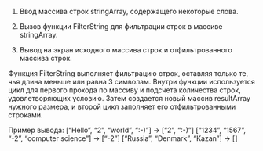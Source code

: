 1. Ввод массива строк stringArray, содержащего некоторые слова.

2. Вызов функции FilterString для фильтрации строк в массиве stringArray.

3. Вывод на экран исходного массива строк и отфильтрованного массива строк.

Функция FilterString выполняет фильтрацию строк, оставляя только те, чья длина меньше или равна 3 символам. Внутри функции используется цикл для первого прохода по массиву и подсчета количества строк, удовлетворяющих условию. Затем создается новый массив resultArray нужного размера, и второй цикл заполняет его отфильтрованными строками.

Пример вывода: 
[“Hello”, “2”, “world”, “:-)”] → [“2”, “:-)”]
[“1234”, “1567”, “-2”, “computer science”] → [“-2”]
[“Russia”, “Denmark”, “Kazan”] → []